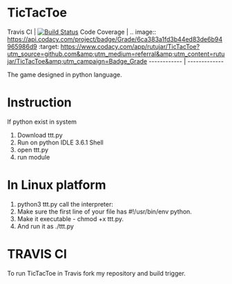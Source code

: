 # TicTacToe


 Travis CI   | [![Build Status](https://travis-ci.org/rutujar/TicTacToe.svg?branch=master)](https://travis-ci.org/rutujar/TicTacToe)
 Code Coverage  |  .. image:: https://api.codacy.com/project/badge/Grade/6ca383a1fd3b44ed83de6b94965986d9    :target: https://www.codacy.com/app/rutujar/TicTacToe?utm_source=github.com&amp;utm_medium=referral&amp;utm_content=rutujar/TicTacToe&amp;utm_campaign=Badge_Grade
------------ | -------------


The game designed in python language.

# Instruction

If python exist in system
1. Download ttt.py
2. Run on python IDLE 3.6.1 Shell
3. open ttt.py
4. run module

# In Linux platform
1. python3 ttt.py
  call the interpreter: 
2. Make sure the first line of your file has #!/usr/bin/env python.
3. Make it executable - chmod +x ttt.py.
4. And run it as ./ttt.py


# TRAVIS CI

To run TicTacToe in Travis fork my repository and build trigger.
